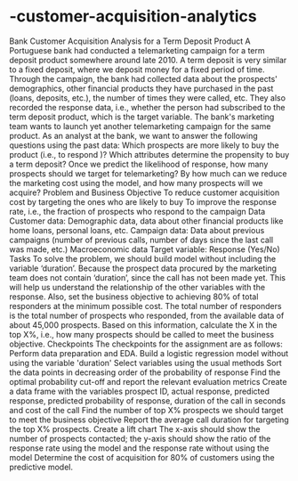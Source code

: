# -customer-acquisition-analytics
Bank Customer Acquisition Analysis for a Term Deposit Product A Portuguese bank had conducted a telemarketing campaign for a term deposit product somewhere around late 2010. A term deposit is very similar to a fixed deposit, where we deposit money for a fixed period of time.  Through the campaign, the bank had collected data about the prospects' demographics, other financial products they have purchased in the past (loans, deposits, etc.), the number of times they were called, etc. They also recorded the response data, i.e., whether the person had subscribed to the term deposit product, which is the target variable.  The bank's marketing team wants to launch yet another telemarketing campaign for the same product. As an analyst at the bank, we want to answer the following questions using the past data:  Which prospects are more likely to buy the product (i.e., to respond )? Which attributes determine the propensity to buy a term deposit? Once we predict the likelihood of response, how many prospects should we target for telemarketing? By how much can we reduce the marketing cost using the model, and how many prospects will we acquire? Problem and Business Objective To reduce customer acquisition cost by targeting the ones who are likely to buy To improve the response rate, i.e., the fraction of prospects who respond to the campaign Data Customer data: Demographic data, data about other financial products like home loans, personal loans, etc. Campaign data: Data about previous campaigns (number of previous calls, number of days since the last call was made, etc.) Macroeconomic data Target variable: Response (Yes/No) Tasks To solve the problem, we should build model without including the variable ‘duration’. Because the prospect data procured by the marketing team does not contain ‘duration’, since the call has not been made yet. This will help us understand the relationship of the other variables with the response.  Also, set the business objective to achieving 80% of total responders at the minimum possible cost. The total number of responders is the total number of prospects who responded, from the available data of about 45,000 prospects.  Based on this information, calculate the X in the top X%, i.e., how many prospects should be called to meet the business objective.  Checkpoints The checkpoints for the assignment are as follows:  Perform data preparation and EDA.  Build a logistic regression model without using the variable 'duration'  Select variables using the usual methods Sort the data points in decreasing order of the probability of response Find the optimal probability cut-off and report the relevant evaluation metrics Create a data frame with the variables prospect ID, actual response, predicted response, predicted probability of response, duration of the call in seconds and cost of the call  Find the number of top X% prospects we should target to meet the business objective  Report the average call duration for targeting the top X% prospects. Create a lift chart The x-axis should show the number of prospects contacted; the y-axis should show the ratio of the response rate using the model and the response rate without using the model Determine the cost of acquisition for 80% of customers using the predictive model.
